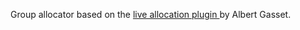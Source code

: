 Group allocator based on the [live allocation plugin ](https://gitlab.com/albertgasset/moodle-workshopallocation_live) by Albert Gasset.